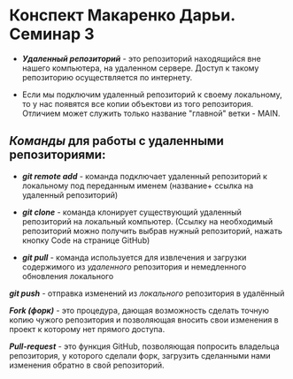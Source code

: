 # Конспект Макаренко Дарьи. Семинар 3

* *__Удаленный репозиторий__* - это репозиторий находящийся вне нашего компьютера, на удаленном сервере. Доступ к такому репозиторию осуществляется по интернету.

+ Если мы подключим удаленный репозиторий к своему локальному, то у нас появятся все копии объектови из того репозитория. Отличием может служить только название "главной" ветки -  MAIN.

## **_Команды_** для работы с удаленными репозиториями:

* _**git remote add**_ - команда подключает удаленный репозиторий к локальному под переданным именем (название+ ссылка на удаленный репозиторий)

* _**git clone**_ - команда клонирует существующий удаленный репозиторий на локальный компьютер. (Ссылку на необходимый репозиторий можно получить выбрав нужный репозиторий, нажать кнопку Code на странице GitHub)

* _**git pull**_ - команда используется для извлечения и загрузки содержимого из _удаленного_ репозитория и немедленного обновления локального

_**git push**_ - отправка изменений из _локального_ репозитория в удалённый

***Fork (форк)*** - это процедура, дающая возможность сделать точную копию чужого репозитория и позволяющая вносить свои изменения в проект к которому нет прямого доступа.  

***Pull-request*** - это функция GitHub, позволяющая попросить владельца репозитория, у которого сделали форк, загрузить сделанными нами изменения обратно в свой репозиторий.

